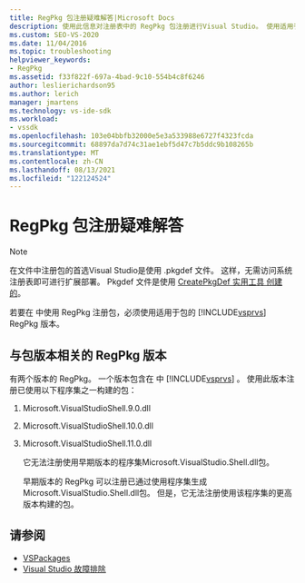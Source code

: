 ```yaml
---
title: RegPkg 包注册疑难解答|Microsoft Docs
description: 使用此信息对注册表中的 RegPkg 包注册进行Visual Studio。 使用适用于包的 RegPkg 版本。
ms.custom: SEO-VS-2020
ms.date: 11/04/2016
ms.topic: troubleshooting
helpviewer_keywords:
- RegPkg
ms.assetid: f33f822f-697a-4bad-9c10-554b4c8f6246
author: leslierichardson95
ms.author: lerich
manager: jmartens
ms.technology: vs-ide-sdk
ms.workload:
- vssdk
ms.openlocfilehash: 103e04bbfb32000e5e3a533988e6727f4323fcda
ms.sourcegitcommit: 68897da7d74c31ae1ebf5d47c7b5ddc9b108265b
ms.translationtype: MT
ms.contentlocale: zh-CN
ms.lasthandoff: 08/13/2021
ms.locfileid: "122124524"
---
```

# <a name="troubleshooting-regpkg-package-registration"></a>RegPkg 包注册疑难解答
> [!NOTE]
> 在文件中注册包的首选Visual Studio是使用 .pkgdef 文件。 这样，无需访问系统注册表即可进行扩展部署。 Pkgdef 文件是使用 [CreatePkgDef 实用工具 创建的](../../extensibility/internals/createpkgdef-utility.md)。

 若要在 中使用 RegPkg 注册包，必须使用适用于包的 [!INCLUDE[vsprvs](../../code-quality/includes/vsprvs_md.md)] RegPkg 版本。

## <a name="regpkg-versions-related-to-package-versions"></a>与包版本相关的 RegPkg 版本
 有两个版本的 RegPkg。 一个版本包含在 中 [!INCLUDE[vsprvs](../../code-quality/includes/vsprvs_md.md)] 。 使用此版本注册已使用以下程序集之一构建的包：

1. Microsoft.VisualStudioShell.9.0.dll

2. Microsoft.VisualStudioShell.10.0.dll

3. Microsoft.VisualStudioShell.11.0.dll

   它无法注册使用早期版本的程序集Microsoft.VisualStudio.Shell.dll包。

   早期版本的 RegPkg 可以注册已通过使用程序集生成Microsoft.VisualStudio.Shell.dll包。 但是，它无法注册使用该程序集的更高版本构建的包。

## <a name="see-also"></a>请参阅
- [VSPackages](../../extensibility/internals/vspackages.md)
- [Visual Studio 故障排除](/troubleshoot/visualstudio/welcome-visual-studio/)
